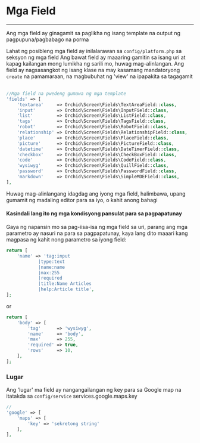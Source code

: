 # Mga Field
----------

Ang mga field ay ginagamit sa paglikha ng isang template na output ng pagpupuna/pagbabago na porma

Lahat ng posibleng mga field ay inilalarawan sa `config/platform.php` sa seksyon ng mga field
Ang bawat field ay maaaring gamitin sa isang uri at kapag kailangan mong lumikha ng sarili mo, huwag mag-alinlangan.
Ang field ay nagsasangkot ng isang klase na may kasamang mandatoryong `create` na pamamaraan, na magbubuhat ng 'view' na ipapakita sa tagagamit
 
```php
//Mga field na pwedeng gumawa ng mga template
'fields' => [
    'textarea'     => Orchid\Screen\Fields\TextAreaField::class,
    'input'        => Orchid\Screen\Fields\InputField::class,
    'list'         => Orchid\Screen\Fields\ListField::class,
    'tags'         => Orchid\Screen\Fields\TagsField::class,
    'robot'        => Orchid\Screen\Fields\RobotField::class,
    'relationship' => Orchid\Screen\Fields\RelationshipField::class,
    'place'        => Orchid\Screen\Fields\PlaceField::class,
    'picture'      => Orchid\Screen\Fields\PictureField::class,
    'datetime'     => Orchid\Screen\Fields\DateTimerField::class,
    'checkbox'     => Orchid\Screen\Fields\CheckBoxField::class,
    'code'         => Orchid\Screen\Fields\CodeField::class,
    'wysiwyg'      => Orchid\Screen\Fields\QuillField::class,
    'password'     => Orchid\Screen\Fields\PasswordField::class,
    'markdown'     => Orchid\Screen\Fields\SimpleMDEField::class,
],
```

Huwag mag-alinlangang idagdag ang iyong mga field, halimbawa, upang gumamit ng madaling editor para sa iyo, o kahit anong bahagi



#### Kasindali lang ito ng mga kondisyong pansulat para sa pagpapatunay

Gaya ng napansin mo sa pag-iisa-isa ng mga field sa uri, parang ang mga parametro ay nasuri na para sa pagpapatunay, kaya lang dito maaari kang magpasa ng kahit nong parametro sa iyong field:

```php
return [
    'name' => 'tag:input
            |type:text
            |name:name
            |max:255
            |required
            |title:Name Articles
            |help:Article title',
];
```

or
```php
return [
    'body' => [
        'tag'      => 'wysiwyg',
        'name'     => 'body',
        'max'      => 255,
        'required' => true,
        'rows'     => 10,
    ],
];
```
 
 
 
### Lugar
 
Ang 'lugar' ma field ay nangangailangan ng key para sa Google map na itatakda sa `config/service`
services.google.maps.key
```php
//
'google' => [
    'maps' => [
        'key' => 'sekretong string'
    ],
],
```
